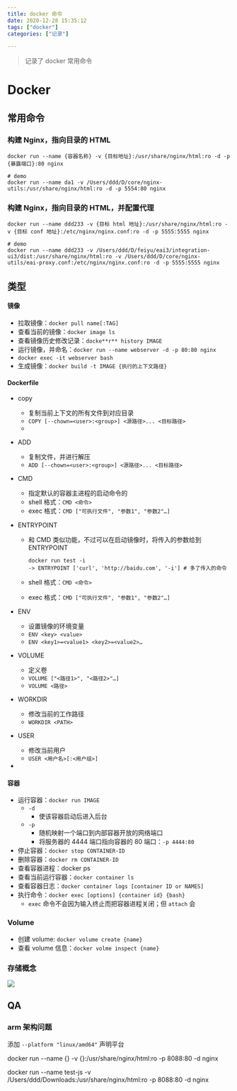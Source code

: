 ```yaml
---
title: docker 命令
date: 2020-12-28 15:35:12
tags: ["docker"]
categories: ["记录"]

---
```


> 记录了 docker 常用命令

 # Docker

## 常用命令

### 构建 Nginx，指向目录的 HTML
``` shell
docker run --name {容器名称} -v {目标地址}:/usr/share/nginx/html:ro -d -p {暴露端口}:80 nginx

# demo
docker run --name da1 -v /Users/ddd/D/core/nginx-utils:/usr/share/nginx/html:ro -d -p 5554:80 nginx
```

### 构建 Nginx，指向目录的 HTML，并配置代理

``` shell
docker run --name ddd233 -v {目标 html 地址}:/usr/share/nginx/html:ro -v {目标 conf 地址}:/etc/nginx/nginx.conf:ro -d -p 5555:5555 nginx

# demo
docker run --name ddd233 -v /Users/ddd/D/feiyu/eai3/integration-ui3/dist:/usr/share/nginx/html:ro -v /Users/ddd/D/core/nginx-utils/eai-proxy.conf:/etc/nginx/nginx.conf:ro -d -p 5555:5555 nginx
```


## 类型

#### 镜像

* 拉取镜像：`docker pull name[:TAG]`
* 查看当前的镜像：`docker image ls`
* 查看镜像历史修改记录：`docke**r** history IMAGE`
* 运行镜像，并命名：`docker run --name webserver -d -p 80:80 nginx`
* `docker exec -it webserver bash`
* 生成镜像：`docker build -t IMAGE {执行的上下文路径}`



#### Dockerfile

* copy

  * 复制当前上下文的所有文件到对应目录
  * `COPY [--chown=<user>:<group>] <源路径>... <目标路径>`
  * 

* ADD

  * 复制文件，并进行解压
  * `ADD [--chown=<user>:<group>] <源路径>... <目标路径>`

* CMD

  * 指定默认的容器主进程的启动命令的
  * shell 格式：`CMD <命令>`
  * exec 格式：`CMD ["可执行文件", "参数1", "参数2"…]`

* ENTRYPOINT

  * 和 CMD 类似功能，不过可以在启动镜像时，将传入的参数给到 ENTRYPOINT

    ```shell
    docker run test -i
    -> ENTRYPOINT ['curl', 'http://baidu.com', '-i'] # 多了传入的命令
    ```

  * shell 格式：`CMD <命令>`

  * exec 格式：`CMD ["可执行文件", "参数1", "参数2"…]`

* ENV

  * 设置镜像的环境变量
  * `ENV <key> <value>`
  * `ENV <key1>=<value1> <key2>=<value2>…`

* VOLUME

  * 定义卷
  * `VOLUME ["<路径1>", "<路径2>"…]`
  * `VOLUME <路径>`

* WORKDIR

  * 修改当前的工作路径
  * `WORKDIR <PATH>`

* USER

  * 修改当前用户
  * `USER <用户名>[:<用户组>]`

* 



#### 容器

* 运行容器：`docker run IMAGE`
  * `-d`
    * 使该容器启动后进入后台
  * `-p`
    * 随机映射一个端口到内部容器开放的网络端口
    * 将服务器的 4444 端口指向容器的 80 端口：`-p 4444:80`
* 停止容器：`docker stop CONTAINER-ID`
* 删除容器：`docker rm CONTAINER-ID`
* 查看容器进程：docker ps
* 查看当前运行容器：`docker container ls`
* 查看容器日志：`docker container logs [container ID or NAMES]`
* 执行命令：`docker exec [options] {container id} {bash}`
  * `exec` 命令不会因为输入终止而把容器进程关闭；但 `attach` 会



### Volume

* 创建 volume: `docker volume create {name}`
* 查看 volume 信息：`docker volme inspect {name}`





### 存储概念

![](http://md.rni-l.com/md/docker-types-of-mounts.png)





## QA

### arm 架构问题

添加 `--platform "linux/amd64"` 声明平台







docker run --name {} -v {}:/usr/share/nginx/html:ro -p 8088:80 -d nginx

docker run --name test-js -v /Users/ddd/Downloads:/usr/share/nginx/html:ro -p 8088:80 -d nginx


